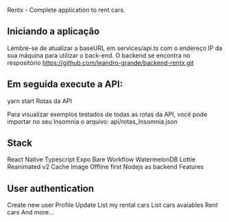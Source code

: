Rentx - Complete application to rent cars.

## Iniciando a aplicação

Lembre-se de atualizar a baseURL em services/api.ts com o endereço IP da sua máquina para utilizar o back-end. O backend se encontra no respositório https://github.com/leandro-grande/backend-rentx.git

## Em seguida execute a API:

yarn start
Rotas da API

Para visualizar exemplos testados de todas as rotas da API, você pode importar no seu Insomnia o arquivo: api/rotas_Insomnia.json

## Stack

React Native
Typescript
Expo Bare Workflow
WatermelonDB
Lottie
Reanimated v2
Cache Image
Offline first
Nodejs as backend
Features

## User authentication

Create new user
Profile Update
List my rental cars
List cars avaiables
Rent cars
And more...
